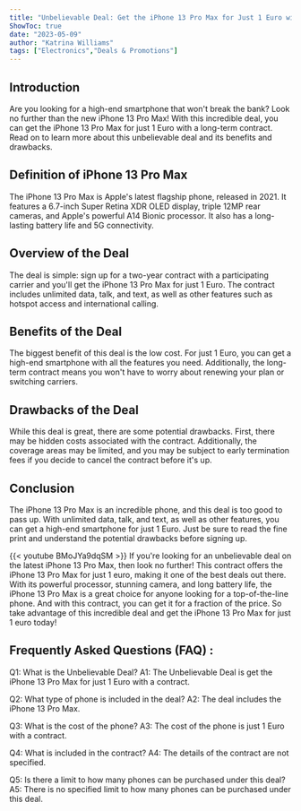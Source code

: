 ```yaml
---
title: "Unbelievable Deal: Get the iPhone 13 Pro Max for Just 1 Euro with This Contract!"
ShowToc: true 
date: "2023-05-09"
author: "Katrina Williams" 
tags: ["Electronics","Deals & Promotions"]
---
```

## Introduction 
Are you looking for a high-end smartphone that won't break the bank? Look no further than the new iPhone 13 Pro Max! With this incredible deal, you can get the iPhone 13 Pro Max for just 1 Euro with a long-term contract. Read on to learn more about this unbelievable deal and its benefits and drawbacks. 

## Definition of iPhone 13 Pro Max 
The iPhone 13 Pro Max is Apple's latest flagship phone, released in 2021. It features a 6.7-inch Super Retina XDR OLED display, triple 12MP rear cameras, and Apple's powerful A14 Bionic processor. It also has a long-lasting battery life and 5G connectivity. 

## Overview of the Deal 
The deal is simple: sign up for a two-year contract with a participating carrier and you'll get the iPhone 13 Pro Max for just 1 Euro. The contract includes unlimited data, talk, and text, as well as other features such as hotspot access and international calling. 

## Benefits of the Deal 
The biggest benefit of this deal is the low cost. For just 1 Euro, you can get a high-end smartphone with all the features you need. Additionally, the long-term contract means you won't have to worry about renewing your plan or switching carriers. 

## Drawbacks of the Deal 
While this deal is great, there are some potential drawbacks. First, there may be hidden costs associated with the contract. Additionally, the coverage areas may be limited, and you may be subject to early termination fees if you decide to cancel the contract before it's up. 

## Conclusion 
The iPhone 13 Pro Max is an incredible phone, and this deal is too good to pass up. With unlimited data, talk, and text, as well as other features, you can get a high-end smartphone for just 1 Euro. Just be sure to read the fine print and understand the potential drawbacks before signing up.

{{< youtube BMoJYa9dqSM >}} 
If you're looking for an unbelievable deal on the latest iPhone 13 Pro Max, then look no further! This contract offers the iPhone 13 Pro Max for just 1 euro, making it one of the best deals out there. With its powerful processor, stunning camera, and long battery life, the iPhone 13 Pro Max is a great choice for anyone looking for a top-of-the-line phone. And with this contract, you can get it for a fraction of the price. So take advantage of this incredible deal and get the iPhone 13 Pro Max for just 1 euro today!

## Frequently Asked Questions (FAQ) :
Q1: What is the Unbelievable Deal?
A1: The Unbelievable Deal is get the iPhone 13 Pro Max for just 1 Euro with a contract.

Q2: What type of phone is included in the deal?
A2: The deal includes the iPhone 13 Pro Max.

Q3: What is the cost of the phone?
A3: The cost of the phone is just 1 Euro with a contract.

Q4: What is included in the contract?
A4: The details of the contract are not specified.

Q5: Is there a limit to how many phones can be purchased under this deal?
A5: There is no specified limit to how many phones can be purchased under this deal.


